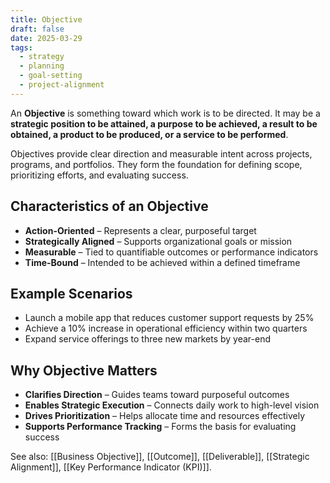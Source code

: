 ```yaml
---
title: Objective
draft: false
date: 2025-03-29
tags:
  - strategy
  - planning
  - goal-setting
  - project-alignment
---
```


An **Objective** is something toward which work is to be directed. It may be a **strategic position to be attained, a purpose to be achieved, a result to be obtained, a product to be produced, or a service to be performed**.

Objectives provide clear direction and measurable intent across projects, programs, and portfolios. They form the foundation for defining scope, prioritizing efforts, and evaluating success.

## Characteristics of an Objective

- **Action-Oriented** – Represents a clear, purposeful target  
- **Strategically Aligned** – Supports organizational goals or mission  
- **Measurable** – Tied to quantifiable outcomes or performance indicators  
- **Time-Bound** – Intended to be achieved within a defined timeframe  

## Example Scenarios

- Launch a mobile app that reduces customer support requests by 25%  
- Achieve a 10% increase in operational efficiency within two quarters  
- Expand service offerings to three new markets by year-end

## Why Objective Matters

- **Clarifies Direction** – Guides teams toward purposeful outcomes  
- **Enables Strategic Execution** – Connects daily work to high-level vision  
- **Drives Prioritization** – Helps allocate time and resources effectively  
- **Supports Performance Tracking** – Forms the basis for evaluating success

See also: [[Business Objective]], [[Outcome]], [[Deliverable]], [[Strategic Alignment]], [[Key Performance Indicator (KPI)]].
